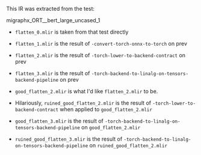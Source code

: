 This IR was extracted from the test:

migraphx_ORT__bert_large_uncased_1

- `flatten_0.mlir` is taken from that test directly
- `flatten_1.mlir` is the result of `-convert-torch-onnx-to-torch` on prev
- `flatten_2.mlir` is the result of `-torch-lower-to-backend-contract` on prev
- `flatten_3.mlir` is the result of `-torch-backend-to-linalg-on-tensors-backend-pipeline` on prev

- `good_flatten_2.mlir` is what I'd like `flatten_2.mlir` to be.
- Hilariously, `ruined_good_flatten_2.mlir` is the result of `-torch-lower-to-backend-contract` when applied to `good_flatten_2.mlir`
- `good_flatten_3.mlir` is the result of `-torch-backend-to-linalg-on-tensors-backend-pipeline` on `good_flatten_2.mlir`
- `ruined_good_flatten_3.mlir` is the result of `-torch-backend-to-linalg-on-tensors-backend-pipeline` on `ruined_good_flatten_2.mlir`
